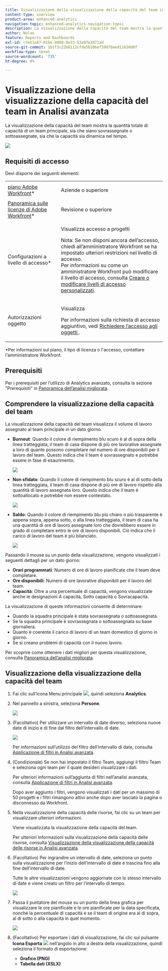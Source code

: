 ```yaml
---
title: Visualizzazione della visualizzazione della capacità del team in Analisi avanzata
content-type: overview
product-area: enhanced-analytics
navigation-topic: enhanced-analytics-navigation-topic
description: La visualizzazione della capacità del team mostra la quantità totale di capacità di un team principale, sia che siano sovrassegnate o sottoassegnate, sia che la capacità sia dinamica nel tempo.
author: Nolan
feature: Reports and Dashboards
exl-id: cfeb1a87-01be-4088-9e33-53a97e3871ad
source-git-commit: 1b1f3c22b8112cfde5b10bef39076eed11630d0f
workflow-type: tm+mt
source-wordcount: '735'
ht-degree: 0%

---
```


# Visualizzazione della visualizzazione della capacità del team in Analisi avanzata

La visualizzazione della capacità del team mostra la quantità totale di capacità di un team principale, sia che siano sovrassegnate o sottoassegnate, sia che la capacità sia dinamica nel tempo.

![](assets/team-capacity-350x110.png)

## Requisiti di accesso

Devi disporre dei seguenti elementi:

<table style="table-layout:auto"> 
 <col> 
 <col> 
 <tbody> 
  <tr> 
   <td role="rowheader"><a href="https://www.workfront.com/plans" target="_blank">piano Adobe Workfront</a>*</td> 
   <td> <p>Aziende o superiore</p> </td> 
  </tr> 
  <tr> 
   <td role="rowheader"><a href="../administration-and-setup/add-users/access-levels-and-object-permissions/wf-licenses.md" class="MCXref xref">Panoramica sulle licenze di Adobe Workfront</a>*</td> 
   <td> <p>Revisione o superiore</p> </td> 
  </tr> 
  <tr> 
   <td role="rowheader">Configurazioni a livello di accesso*</td> 
   <td> <p>Visualizza accesso a progetti</p> <p>Nota: Se non disponi ancora dell’accesso, chiedi all’amministratore Workfront se ha impostato ulteriori restrizioni nel livello di accesso.<br>Per informazioni su come un amministratore Workfront può modificare il livello di accesso, consulta <a href="../administration-and-setup/add-users/configure-and-grant-access/create-modify-access-levels.md" class="MCXref xref">Creare o modificare livelli di accesso personalizzati</a>.</p> </td> 
  </tr> 
  <tr> 
   <td role="rowheader">Autorizzazioni oggetto</td> 
   <td> <p>Visualizza</p> <p>Per informazioni sulla richiesta di accesso aggiuntivo, vedi <a href="../workfront-basics/grant-and-request-access-to-objects/request-access.md" class="MCXref xref">Richiedere l’accesso agli oggetti </a>.</p> </td> 
  </tr> 
 </tbody> 
</table>

&#42;Per informazioni sul piano, il tipo di licenza o l&#39;accesso, contattare l&#39;amministratore Workfront.

## Prerequisiti

Per i prerequisiti per l’utilizzo di Analytics avanzato, consulta la sezione &quot;Prerequisiti&quot; in [Panoramica dell’analisi migliorata](../enhanced-analytics/enhanced-analytics-overview.md).

## Comprendere la visualizzazione della capacità del team

La visualizzazione della capacità del team visualizza il volume di lavoro assegnato al team principale in un dato giorno.

* **Burnout**: Quando il colore di riempimento blu scuro è al di sopra della linea tratteggiata, il team di casa dispone di più ore lavorative assegnate a loro di quante possono completare nel numero di ore disponibili per il lavoro del team. Questo indica che il team è sovrassegnato e potrebbe essere in fase di esaurimento.

   ![](assets/team-capacity-over-capacity.png)

* **Non sfidato**: Quando il colore di riempimento blu scuro è al di sotto della linea tratteggiata, il team di casa dispone di più ore di lavoro rispetto alla quantità di lavoro assegnata loro. Questo indica che il team è sottoallocato e potrebbe non essere contestato.

   ![](assets/team-capacity-under-capacity.png)

* **Saldo**: Quando il colore di riempimento blu più chiaro o più trasparente è appena sopra, appena sotto, o alla linea tratteggiata, il team di casa ha una quantità di ore di lavoro assegnate loro che dovrebbero essere in grado di completare entro le ore di lavoro disponibili. Ciò indica che il carico di lavoro del team è più bilanciato.

   ![](assets/team-capacity-at-capacity.png)

Passando il mouse su un punto della visualizzazione, vengono visualizzati i seguenti dettagli per un dato giorno:

* **Orari programmati**: Numero di ore di lavoro pianificate che il team deve completare.
* **Ore disponibili**: Numero di ore lavorative disponibili per il lavoro del team.
* **Capacità**: Oltre a una percentuale di capacità, vengono visualizzate anche le designazioni A capacità, Sotto capacità o Sovracapacità.

La visualizzazione di queste informazioni consente di determinare:

* Quando la squadra principale è stata sovrassegnata o sottoassegnata.
* Se la squadra principale è sovrassegnata o sottoassegnata su base giornaliera.
* Quanto è coerente il carico di lavoro di un team domestico di giorno in giorno.
* Se si creano problemi di capacità con il nuovo lavoro.

Per scoprire come ottenere i dati migliori per questa visualizzazione, consulta [Panoramica dell’analisi migliorata](../enhanced-analytics/enhanced-analytics-overview.md).

## Visualizzazione della visualizzazione della capacità del team

1. Fai clic sull’icona Menu principale ![](assets/main-menu-icon-16x12.png), quindi seleziona **Analytics**.
1. Nel pannello a sinistra, seleziona **Persone**.

   ![](assets/people-area-cropped-qs-350x276.png)

1. (Facoltativo) Per utilizzare un intervallo di date diverso, seleziona nuove date di inizio e di fine dal filtro dell’intervallo di date.

   ![](assets/filters-select-date-range-350x344.png)

   Per informazioni sull’utilizzo del filtro dell’intervallo di date, consulta [Applicazione di filtri in Analisi avanzata](../enhanced-analytics/use-enhanced-analytics-filters.md).

1. (Condizionale) Se non hai impostato il filtro Team, aggiungi il filtro Team e seleziona ogni team per il quale desideri visualizzare i dati.

   Per ulteriori informazioni sull’aggiunta di filtri nell’analisi avanzata, consulta [Applicazione di filtri in Analisi avanzata](../enhanced-analytics/use-enhanced-analytics-filters.md).

   Dopo aver aggiunto i filtri, vengono visualizzati i dati per un massimo di 50 progetti e i filtri rimangono attivi anche dopo aver lasciato la pagina o disconnesso da Workfront.

1. Nella visualizzazione della capacità delle risorse, fai clic su un team per visualizzare ulteriori informazioni.

   Viene visualizzata la visualizzazione della capacità del team.

   Per ulteriori informazioni sulla visualizzazione della capacità delle risorse, consulta [Visualizzazione della visualizzazione della capacità delle risorse in Analisi avanzata](../enhanced-analytics/resource-capacity-overview.md).

1. (Facoltativo) Per ingrandire un intervallo di date, seleziona un punto sulla visualizzazione per l’inizio dell’intervallo di date e trascina fino alla fine dell’intervallo di date.

   Tutte le altre visualizzazioni vengono aggiornate con lo stesso intervallo di date e viene creato un filtro per l’intervallo di tempo.

   ![](assets/timeframe-filter-350x220.png)

1. Passa il puntatore del mouse su un punto della linea grafica per visualizzare le ore pianificate e le ore pianificate per la data specificata, nonché la percentuale di capacità e se il team di origine era al di sopra, al di sotto o alla capacità in quel momento.

   ![](assets/team-capacity-capacity-pop-up-350x351.png)

1. (Facoltativo) Per esportare i dati di visualizzazione, fai clic sul pulsante **Icona Esporta** ![](assets/export.png) nell’angolo in alto a destra della visualizzazione, quindi seleziona il formato di esportazione:

   * **Grafico (PNG)**
   * **Tabella dati (XSLX)**

